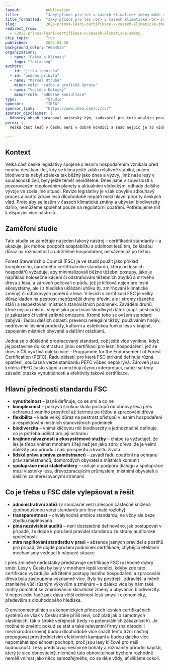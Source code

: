 ```yaml
---
layout:           publication
title:            "Jaký přínos pro les v časech klimatické změny může mít lesní certifikace?"
title_formatted:  "Jaký přínos pro les <br> v časech klimatické <br> změny může mít <br> lesní certifikace?"
slug:             2023-prinos-lesni-certifikace-v-casech-klimaticke-zmeny
redirect_from:
  - /2023-prinos-lesni-certifikace-v-casech-klimaticke-zmeny
skip_topic:       True
published:        2023-04-20
background_color: "#0a4535"
organizations:
  - name: "Fakta o klimatu"
    logo: "fakta.svg"
authors:
  - id: "jirka-lnenicka"
  - id: "ondras-pribyla"
  - name: "Marcel Otruba"
    minor-role: "sazba a grafická úprava"
  - name: "Vojtěch Kotecký"
    minor-role: "odborné konzultace"
type:             "Studie"
sponsor:          "IKEA"
sponsor_link:     "https://www.ikea.com/cz/cs/"
sponsor_disclaimer: |
  Odborný obsah zpracoval autorský tým, zadavatel pro tuto analýzu pouze stanovil klíčové otázky.
perex: |
  Velká část lesů v Česku není v dobré kondici a snad nejvíc je to vidět tam, kde převažují (nebo ještě před pár lety převažovaly) smrky. S ohledem na probíhající změny klimatu a dosud převládající způsob hospodaření v našich lesích lze očekávat, že se situace bude dále zhoršovat. V této studii se proto zaměřujeme na certifikační standardy spojené s lesy (především FSC) a klademe si otázku, zda má tento nástroj potenciál přinést významnější zlepšení.

---
```


## Kontext

Velká část české legislativy spojené s lesním hospodařením vznikala před mnoha desítkami let, kdy se klima ještě zdálo relativně stabilní, pojem biodiverzita nebyl zdaleka tak běžný jako dnes a výzvy, jimž naše lesy v současnosti čelí, byly ještě téměř neviditelné. Dnes jsme v souvislosti s pozorovaným oteplováním planety a aktuálními vědeckými odhady dalšího vývoje ve zcela jiné situaci. Revize legislativy je však obvykle zdlouhavý proces a nadto zdraví lesů dlouhodobě nepatří mezi hlavní priority českých vlád. Proto aby se lesům v časech klimatické změny a ubývání biodiverzity dařilo, nemůžeme spoléhat pouze na regulatorní opatření. Potřebujeme mít k dispozici více nástrojů.

## Zaměření studie

Tato studie se zaměřuje na jeden takový nástroj – certifikační standardy – a ukazuje, jak mohou podpořit adaptabilitu a odolnost lesů tím, že kladou důraz na rozmanitost a udržitelné hospodaření, od sázení až po těžbu.

Forest Stewardship Council (FSC) je ve studii použit jako příklad komplexního, náročného certifikačního standardu, který od lesních hospodářů vyžaduje, aby minimalizovali běžné těžební postupy, jako je například holosečné kácení či odstraňování těžebních zbytků a mrtvého dřeva z lesa, a zároveň pečovali o půdu, jež je klíčová nejen pro lesní ekosystémy, ale i z hlediska ukládání uhlíku (tj. zmírňování klimatické změny) či odtokových poměrů v lese. V lesích s certifikací FSC je velký důraz kladen na pestrost (nejrůznější druhy dřevin, ale i stromy různého stáří) a respektování místních stanovištních podmínek. Zavádění druhů, které nejsou místní, stejně jako používání škodlivých látek (např. pesticidů) je zakázáno či velmi striktně omezeno. Kromě toho se ovšem standard zabývá i řadou dalších oblastí: prevencí nelegální těžby, používáním hnojiv, nedřevními lesními produkty, kulturní a estetickou funkcí lesa v krajině, zapojením místních obyvatel a dalšími otázkami.

Jedná se o důkladně propracovaný standard, což ještě více vynikne, když jej postavíme do kontrastu s jinou certifikací pro lesní hospodaření, jež se dnes v ČR využívá daleko více – Programme for the Endorsement of Forest Certification (PEFC). Řadu oblastí, pro která FSC striktně definuje různá opatření, současná verze standardu PEFC vůbec nepokrývá. Zároveň jsou kritéria PEFC často vágní a umožňují různou interpretaci, nabízí se tedy zásadní otázka vynutitelnosti a efektivity takové certifikace.

## Hlavní přednosti standardu FSC

* **vynutitelnost** – jasně definuje, co se smí a co ne
* **komplexnost** – pokrývá širokou škálu postupů od obnovy lesa přes ochranu životního prostředí až šetrnou po těžbu a zpracování dřeva
* **flexibilita** – klade velký důraz na pestrost přístupů v lesním hospodaření a respektování místních stanovištních podmínek
* **biodiverzita** – vnímá klíčovou roli biodiverzity a jednoznačně definuje, co je potřeba udělat pro její ochranu
* **krajinné návaznosti a ekosystémové služby** – chápe (a vyžaduje), že les je třeba vnímat mnohem šířeji než jen jako zdroj dřeva: že je velmi důležitý pro přírodu i naši prosperitu a kvalitu života
* **lidská práva a práva zaměstnanců** – zavádí řadu opatření na ochranu práv zaměstnanců, domorodých obyvatel a místních komunit
* **spolupráce mezi stakeholdery** – usiluje o podporu dialogu a spolupráce mezi vlastníky lesa, dřevozpracujícím průmyslem, místními obyvateli a dalšími zainteresovanými stranami

## Co je třeba u FSC dále vylepšovat a řešit

* **administrativní zátěž** (v současné verzi alespoň částečně snížená zjednodušenou verzí standardu pro lesy malé rozlohy)
* **transparentnost** – chvályhodná ambice standardu, ne vždy ale beze zbytku naplňovaná
* **plná nezávislost auditů** – není dostatečně definováno, jak postupovat v případě, že dojde k porušení pravidel standardu ze strany auditorské společnosti
* **míra naplňování standardu v praxi** – absence jasných pravidel a postihů pro případ, že dojde porušení podmínek certifikace; chybějící efektivní mechanismy vedoucí k nápravě situace

I přes zmíněné nedostatky představuje certifikace FSC rozhodně dobrý směr. Lesy v Česku by byly v mnohem lepší kondici, kdyby zde tato certifikace vyžadující udržitelné postupy lesního hospodaření a zpracování dřeva byla zastoupena významně více. Byly by pestřejší, zdravější a méně zranitelné vůči různým výkyvům a změnám – a daleko více by nám také mohly pomáhat se zmírňováním klimatické změny a ubýváním biodiverzity. V neposlední řadě pak dává větší odolnost lesů smysl i ekonomicky, především z dlouhodobého hlediska.

O environmentálních a ekonomických přínosech lesních certifikačních systémů se však v Česku stále příliš neví, což platí jak o samotných vlastnících, tak o široké veřejnosti (tedy i o potenciálních zákaznících). Je možné to změnit: pokud se stát a také relevantní firmy (na národní i mezinárodní úrovni) budou dlouhodobě více snažit tento tržní nástroj propagovat prostřednictvím efektivních kampaní a budou daleko více napomáhat společnosti pochopit, proč jsou lesy klíčové pro naši budoucnost. Lesy představují nesmírně bohatý a rozmanitý přírodní kapitál, který je sice obnovitelný, nicméně tuto obnovitelnost bychom rozhodně neměli vnímat jako něco samozřejmého, co se děje vždy, ať děláme cokoli.
